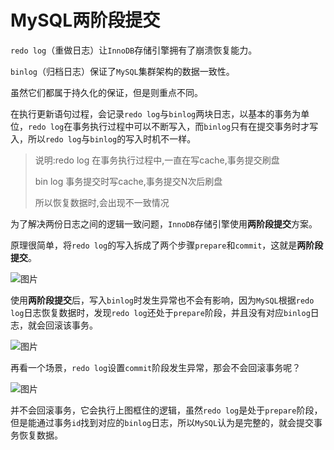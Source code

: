 # MySQL两阶段提交

`redo log`（重做日志）让`InnoDB`存储引擎拥有了崩溃恢复能力。

`binlog`（归档日志）保证了`MySQL`集群架构的数据一致性。

虽然它们都属于持久化的保证，但是则重点不同。

在执行更新语句过程，会记录`redo log`与`binlog`两块日志，以基本的事务为单位，`redo log`在事务执行过程中可以不断写入，而`binlog`只有在提交事务时才写入，所以`redo log`与`binlog`的写入时机不一样。

> 说明:redo log 在事务执行过程中,一直在写cache,事务提交刷盘
>
> bin log 事务提交时写cache,事务提交N次后刷盘
>
> 所以恢复数据时,会出现不一致情况

为了解决两份日志之间的逻辑一致问题，`InnoDB`存储引擎使用**两阶段提交**方案。

原理很简单，将`redo log`的写入拆成了两个步骤`prepare`和`commit`，这就是**两阶段提交**。

![图片](https://mmbiz.qpic.cn/mmbiz_png/23OQmC1ia8nyq7TPySfnaZkZlwBscQ1TKObGZHzrNY2hhGsRzHDMwXmuL79fA1bKBz5GfSQL8VvCSEz5sT2Un5g/640?wx_fmt=png&wxfrom=5&wx_lazy=1&wx_co=1)

使用**两阶段提交**后，写入`binlog`时发生异常也不会有影响，因为`MySQL`根据`redo log`日志恢复数据时，发现`redo log`还处于`prepare`阶段，并且没有对应`binlog`日志，就会回滚该事务。

![图片](https://mmbiz.qpic.cn/mmbiz_png/23OQmC1ia8nyq7TPySfnaZkZlwBscQ1TK2ySUBibRXA1Us8Mm6IV5QPEWhytPq2qalyCHOVhwu2eTYAshP4icQ3PA/640?wx_fmt=png&wxfrom=5&wx_lazy=1&wx_co=1)

再看一个场景，`redo log`设置`commit`阶段发生异常，那会不会回滚事务呢？

![图片](https://mmbiz.qpic.cn/mmbiz_png/23OQmC1ia8nyq7TPySfnaZkZlwBscQ1TKTgM6SIW09SygzLicSicTskPVIAUwV9mmH181fSdV1ofSPXxtK2DM9cbw/640?wx_fmt=png&wxfrom=5&wx_lazy=1&wx_co=1)

并不会回滚事务，它会执行上图框住的逻辑，虽然`redo log`是处于`prepare`阶段，但是能通过事务`id`找到对应的`binlog`日志，所以`MySQL`认为是完整的，就会提交事务恢复数据。